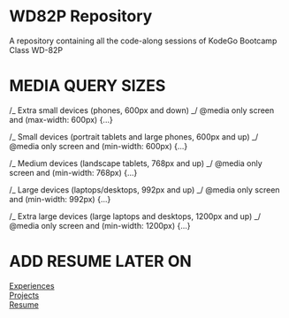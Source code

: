 # WD82P Repository

A repository containing all the code-along sessions of KodeGo Bootcamp Class WD-82P

# MEDIA QUERY SIZES

/_ Extra small devices (phones, 600px and down) _/
@media only screen and (max-width: 600px) {...}

/_ Small devices (portrait tablets and large phones, 600px and up) _/
@media only screen and (min-width: 600px) {...}

/_ Medium devices (landscape tablets, 768px and up) _/
@media only screen and (min-width: 768px) {...}

/_ Large devices (laptops/desktops, 992px and up) _/
@media only screen and (min-width: 992px) {...}

/_ Extra large devices (large laptops and desktops, 1200px and up) _/
@media only screen and (min-width: 1200px) {...}

# ADD RESUME LATER ON

<div class="header-links">
<a href="/Mini-Project-1/experiences.html">Experiences</a>
</div>
<div class="header-links">
<a href="/Mini-Project-1/projects.html">Projects</a> 
</div>
<div class="header-links">
<a href="/Mini-Project-1/resume.html">Resume</a>
</div>
